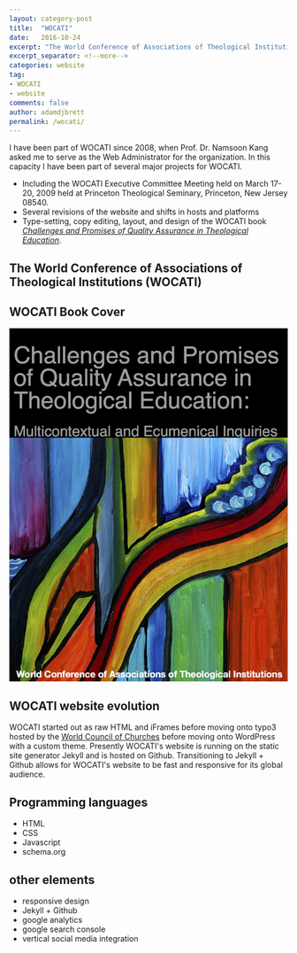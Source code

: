 ```yaml
---
layout: category-post
title:  "WOCATI"
date:   2016-10-24
excerpt: "The World Conference of Associations of Theological Institutions (WOCATI) serves as a support network for global theological education."
excerpt_separator: <!--more-->
categories: website
tag:
- WOCATI
- website
comments: false
author: adamdjbrett
permalink: /wocati/
---
```

I have been part of WOCATI since 2008, when Prof. Dr. Namsoon Kang asked me to serve as the Web Administrator for the organization.
In this capacity I have been part of several major projects for WOCATI.
<!--more-->

* Including the WOCATI Executive Committee Meeting held on March 17-20, 2009 held at Princeton Theological Seminary, Princeton, New Jersey 08540.
* Several revisions of the website and shifts in hosts and platforms  
* Type-setting, copy editing, layout, and design of the WOCATI book [_Challenges and Promises of Quality Assurance in Theological Education_](https:///wocati.org/work/challenges-promises-quality-assurance-theological-education/).

## The World Conference of Associations of Theological Institutions (WOCATI)

## WOCATI Book Cover
![WOCAT Book Cover](/assets/img/misc/wocati-cover.jpg "WOCATI Book Cover")

## WOCATI website evolution
WOCATI started out as raw HTML and iFrames before moving onto typo3 hosted by the [World Council of Churches](https:///oikoumene.org) before moving onto WordPress with a custom theme. Presently WOCATI's website is running on the static site generator Jekyll and is hosted on Github. Transitioning to Jekyll + Github allows for WOCATI's website to be fast and responsive for its global audience.


## Programming languages
* HTML
* CSS
* Javascript
* schema.org

## other elements
* responsive design
* Jekyll + Github
* google analytics
* google search console
* vertical social media integration
